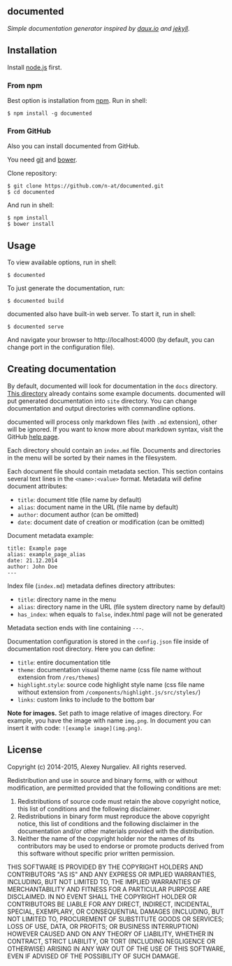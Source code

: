 documented
----------

_Simple documentation generator inspired by [daux.io](http://daux.io) and [jekyll](http://jekyllrb.com)._

## Installation

Install [node.js](http://nodejs.org) first. 

### From npm

Best option is installation from [npm](https://www.npmjs.com/). Run in shell:

    $ npm install -g documented
    
### From GitHub

Also you can install documented from GitHub. 

You need [git](http://git-scm.com/) and [bower](http://bower.io/).

Clone repository:

    $ git clone https://github.com/n-at/documented.git
    $ cd documented
 
And run in shell:

    $ npm install
    $ bower install
    
## Usage

To view available options, run in shell:

    $ documented

To just generate the documentation, run:
    
    $ documented build
    
documented also have built-in web server. To start it, run in shell:

    $ documented serve
    
And navigate your browser to http://localhost:4000 (by default, you can change port in the configuration file).

## Creating documentation

By default, documented will look for documentation in the `docs` directory. 
[This directory](https://github.com/n-at/documented/tree/master/docs) already contains some
example documents. documented will put generated documentation into `site` directory. You can change documentation 
and output directories with commandline options.

documented will process only markdown files (with `.md` extension), other will be ignored. If you want to know more 
about markdown syntax, visit the GitHub [help page](https://help.github.com/articles/markdown-basics/).

Each directory should contain an `index.md` file. Documents and directories in the menu will be sorted by their 
names in the filesystem.

Each document file should contain metadata section. This section contains several text lines in the `<name>:<value>` 
format. Metadata will define document attributes:

* `title`: document title (file name by default)
* `alias`: document name in the URL (file name by default)
* `author`: document author (can be omitted)
* `date`: document date of creation or modification (can be omitted)

Document metadata example:

    title: Example page
    alias: example_page_alias
    date: 21.12.2014
    author: John Doe
    ---

Index file (`index.md`) metadata defines directory attributes:
 
* `title`: directory name in the menu
* `alias`: directory name in the URL (file system directory name by default)
* `has_index`: when equals to `false`, index.html page will not be generated
  
Metadata section ends with line containing `---`.
  
Documentation configuration is stored in the `config.json` file inside of documentation root directory. Here you 
can define:
 
* `title`: entire documentation title
* `theme`: documentation visual theme name (css file name without extension from `/res/themes`)
* `highlight`.`style`: source code highlight style name (css file name without extension from 
  `/components/highlight.js/src/styles/`)
* `links`: custom links to include to the bottom bar

**Note for images.** Set path to image relative of images directory. For example, you have the image with name 
`img.png`. In document you can insert it with code: `![example image](img.png)`.

## License

Copyright (c) 2014-2015, Alexey Nurgaliev. All rights reserved.

Redistribution and use in source and binary forms, with or without modification, are permitted provided that the 
following conditions are met:

1. Redistributions of source code must retain the above copyright notice, this list of conditions and the 
   following disclaimer.
2. Redistributions in binary form must reproduce the above copyright notice, this list of conditions and the 
   following disclaimer in the documentation and/or other materials provided with the distribution.
3. Neither the name of the copyright holder nor the names of its contributors may be used to endorse or promote 
   products derived from this software without specific prior written permission.

THIS SOFTWARE IS PROVIDED BY THE COPYRIGHT HOLDERS AND CONTRIBUTORS "AS IS" AND ANY EXPRESS OR IMPLIED WARRANTIES, 
INCLUDING, BUT NOT LIMITED TO, THE IMPLIED WARRANTIES OF MERCHANTABILITY AND FITNESS FOR A PARTICULAR PURPOSE ARE 
DISCLAIMED. IN NO EVENT SHALL THE COPYRIGHT HOLDER OR CONTRIBUTORS BE LIABLE FOR ANY DIRECT, INDIRECT, INCIDENTAL, 
SPECIAL, EXEMPLARY, OR CONSEQUENTIAL DAMAGES (INCLUDING, BUT NOT LIMITED TO, PROCUREMENT OF SUBSTITUTE GOODS OR 
SERVICES; LOSS OF USE, DATA, OR PROFITS; OR BUSINESS INTERRUPTION) HOWEVER CAUSED AND ON ANY THEORY OF LIABILITY, 
WHETHER IN CONTRACT, STRICT LIABILITY, OR TORT (INCLUDING NEGLIGENCE OR OTHERWISE) ARISING IN ANY WAY OUT OF THE 
USE OF THIS SOFTWARE, EVEN IF ADVISED OF THE POSSIBILITY OF SUCH DAMAGE.
